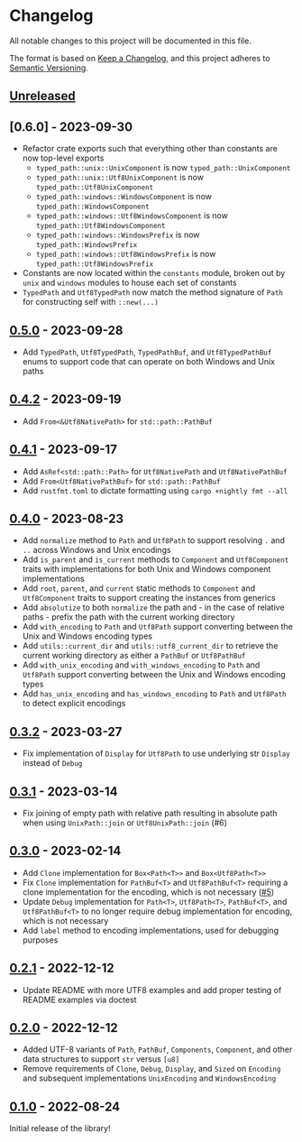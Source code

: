 # Changelog

All notable changes to this project will be documented in this file.

The format is based on [Keep a Changelog](https://keepachangelog.com/en/1.0.0/),
and this project adheres to [Semantic Versioning](https://semver.org/spec/v2.0.0.html).

## [Unreleased]

## [0.6.0] - 2023-09-30

* Refactor crate exports such that everything other than constants are now
  top-level exports
  * `typed_path::unix::UnixComponent` is now `typed_path::UnixComponent`
  * `typed_path::unix::Utf8UnixComponent` is now `typed_path::Utf8UnixComponent`
  * `typed_path::windows::WindowsComponent` is now `typed_path::WindowsComponent`
  * `typed_path::windows::Utf8WindowsComponent` is now `typed_path::Utf8WindowsComponent`
  * `typed_path::windows::WindowsPrefix` is now `typed_path::WindowsPrefix`
  * `typed_path::windows::Utf8WindowsPrefix` is now `typed_path::Utf8WindowsPrefix`
* Constants are now located within the `constants` module, broken out by `unix`
  and `windows` modules to house each set of constants
* `TypedPath` and `Utf8TypedPath` now match the method signature of `Path` for
  constructing self with `::new(...)`

## [0.5.0] - 2023-09-28

* Add `TypedPath`, `Utf8TypedPath`, `TypedPathBuf`, and `Utf8TypedPathBuf`
  enums to support code that can operate on both Windows and Unix paths

## [0.4.2] - 2023-09-19

* Add `From<&Utf8NativePath>` for `std::path::PathBuf`

## [0.4.1] - 2023-09-17

* Add `AsRef<std::path::Path>` for `Utf8NativePath` and `Utf8NativePathBuf`
* Add `From<Utf8NativePathBuf>` for `std::path::PathBuf`
* Add `rustfmt.toml` to dictate formatting using `cargo +nightly fmt --all`

## [0.4.0] - 2023-08-23

* Add `normalize` method to `Path` and `Utf8Path` to support resolving `.` and
  `..` across Windows and Unix encodings
* Add `is_parent` and `is_current` methods to `Component` and `Utf8Component`
  traits with implementations for both Unix and Windows component
  implementations
* Add `root`, `parent`, and `current` static methods to `Component` and
  `Utf8Component` traits to support creating the instances from generics
* Add `absolutize` to both `normalize` the path and - in the case of relative
  paths - prefix the path with the current working directory
* Add `with_encoding` to `Path` and `Utf8Path` support converting between the
  Unix and Windows encoding types
* Add `utils::current_dir` and `utils::utf8_current_dir` to retrieve the
  current working directory as either a `PathBuf` or `Utf8PathBuf`
* Add `with_unix_encoding` and `with_windows_encoding` to `Path` and `Utf8Path`
  support converting between the Unix and Windows encoding types
* Add `has_unix_encoding` and `has_windows_encoding` to `Path` and `Utf8Path`
  to detect explicit encodings

## [0.3.2] - 2023-03-27

* Fix implementation of `Display` for `Utf8Path` to use underlying str
  `Display` instead of `Debug`

## [0.3.1] - 2023-03-14

* Fix joining of empty path with relative path resulting in absolute path when
  using `UnixPath::join` or `Utf8UnixPath::join` (#6)

## [0.3.0] - 2023-02-14

* Add `Clone` implementation for `Box<Path<T>>` and `Box<Utf8Path<T>>`
* Fix `Clone` implementation for `PathBuf<T>` and `Utf8PathBuf<T>` requiring a
  clone implementation for the encoding, which is not necessary
  ([#5](https://github.com/chipsenkbeil/typed-path/issues/5))
* Update `Debug` implementation for `Path<T>`, `Utf8Path<T>`, `PathBuf<T>`, and
  `Utf8PathBuf<T>` to no longer require debug implementation for encoding,
  which is not necessary
* Add `label` method to encoding implementations, used for debugging purposes

## [0.2.1] - 2022-12-12

* Update README with more UTF8 examples and add proper testing of README
  examples via doctest

## [0.2.0] - 2022-12-12

* Added UTF-8 variants of `Path`, `PathBuf`, `Components`, `Component`, and
  other data structures to support `str` versus `[u8]`
* Remove requirements of `Clone`, `Debug`, `Display`, and `Sized` on
  `Encoding` and subsequent implementations `UnixEncoding` and
  `WindowsEncoding`

## [0.1.0] - 2022-08-24

Initial release of the library!

[Unreleased]: https://github.com/chipsenkbeil/typed-path/compare/v0.5.0...HEAD
[0.5.0]: https://github.com/chipsenkbeil/typed-path/compare/v0.4.2...v0.5.0
[0.4.2]: https://github.com/chipsenkbeil/typed-path/compare/v0.4.1...v0.4.2
[0.4.1]: https://github.com/chipsenkbeil/typed-path/compare/v0.4.0...v0.4.1
[0.4.0]: https://github.com/chipsenkbeil/typed-path/compare/v0.3.2...v0.4.0
[0.3.2]: https://github.com/chipsenkbeil/typed-path/compare/v0.3.1...v0.3.2
[0.3.1]: https://github.com/chipsenkbeil/typed-path/compare/v0.3.0...v0.3.1
[0.3.0]: https://github.com/chipsenkbeil/typed-path/compare/v0.2.1...v0.3.0
[0.2.1]: https://github.com/chipsenkbeil/typed-path/compare/v0.2.0...v0.2.1
[0.2.0]: https://github.com/chipsenkbeil/typed-path/compare/v0.1.0...v0.2.0
[0.1.0]: https://github.com/chipsenkbeil/typed-path/releases/tag/v0.1.0
